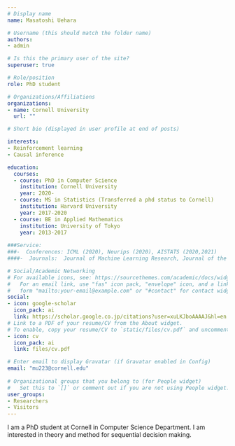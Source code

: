 ```yaml
---
# Display name
name: Masatoshi Uehara

# Username (this should match the folder name)
authors:
- admin

# Is this the primary user of the site?
superuser: true

# Role/position
role: PhD student

# Organizations/Affiliations
organizations:
- name: Cornell University
  url: ""

# Short bio (displayed in user profile at end of posts)

interests:
- Reinforcement learning
- Causal inference

education:
  courses:
  - course: PhD in Computer Science
    institution: Cornell University
    year: 2020-
  - course: MS in Statistics (Transferred a phd status to Cornell) 
    institution: Harvard University
    year: 2017-2020 
  - course: BE in Applied Mathematics
    institution: University of Tokyo
    year: 2013-2017
    
###Service:
###-  Conferences: ICML (2020), Neurips (2020), AISTATS (2020,2021)
####-  Journals:  Journal of Machine Learning Research, Journal of the American Statistical Association, Annals of the Institute of Statistical Mathematics

# Social/Academic Networking
# For available icons, see: https://sourcethemes.com/academic/docs/widgets/#icons
#   For an email link, use "fas" icon pack, "envelope" icon, and a link in the
#   form "mailto:your-email@example.com" or "#contact" for contact widget.
social:
- icon: google-scholar
  icon_pack: ai
  link: https://scholar.google.co.jp/citations?user=xuLKJboAAAAJ&hl=en
# Link to a PDF of your resume/CV from the About widget.
# To enable, copy your resume/CV to `static/files/cv.pdf` and uncomment the lines below.  
- icon: cv
  icon_pack: ai
  link: files/cv.pdf

# Enter email to display Gravatar (if Gravatar enabled in Config)
email: "mu223@cornell.edu"
  
# Organizational groups that you belong to (for People widget)
#   Set this to `[]` or comment out if you are not using People widget.  
user_groups:
- Researchers
- Visitors
---
```


I am a PhD student at Cornell in Computer Science Department. I am interested in theory and method for sequential decision making. 
